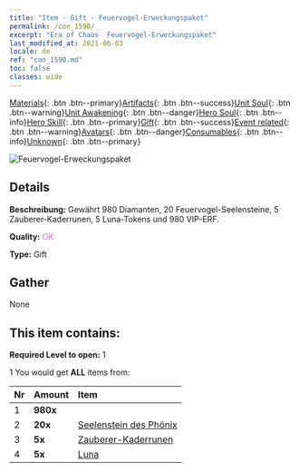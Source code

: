 ```yaml
---
title: "Item - Gift - Feuervogel-Erweckungspaket"
permalink: /con_1590/
excerpt: "Era of Chaos  Feuervogel-Erweckungspaket"
last_modified_at: 2021-06-03
locale: de
ref: "con_1590.md"
toc: false
classes: wide
---
```

 [Materials](/ItemsDE/){: .btn .btn--primary}[Artifacts](/ItemsDE/Artifacts/){: .btn .btn--success}[Unit Soul](/ItemsDE/UnitSoul/){: .btn .btn--warning}[Unit Awakening](/ItemsDE/UnitAwakening/){: .btn .btn--danger}[Hero Soul](/ItemsDE/HeroSoul/){: .btn .btn--info}[Hero Skill](/ItemsDE/HeroSkill/){: .btn .btn--primary}[Gift](/ItemsDE/Gift/){: .btn .btn--success}[Event related](/ItemsDE/Events/){: .btn .btn--warning}[Avatars](/ItemsDE/Avatars/){: .btn .btn--danger}[Consumables](/ItemsDE/Consumables/){: .btn .btn--info}[Unknown](/ItemsDE/Unknown/){: .btn .btn--primary}

 ![Feuervogel-Erweckungspaket](/images/t/i_907202.png)

## Details
 **Beschreibung:** Gewährt 980 Diamanten, 20 Feuervogel-Seelensteine, 5 Zauberer-Kaderrunen, 5 Luna-Tokens und 980 VIP-ERF.

 **Quality:** <span style="color: #DA70D6">OK</span>

 **Type:** Gift

## Gather

  None

## This item contains:

 **Required Level to open:** 1

 1 You would get **ALL** items  from:

  | Nr | Amount |     Item    |
  |:---|:-------|:------------|
  | 1 |  **980x** | <i class="fas fa-gem"/> |  | 
  | 2 |  **20x** | [Seelenstein des Phönix](/ItemsDE/unt_348/) |  | 
  | 3 |  **5x** | [Zauberer-Kaderrunen](/ItemsDE/con_746/) |  | 
  | 4 |  **5x** | [Luna](/ItemsDE/her_378/) |  | 
